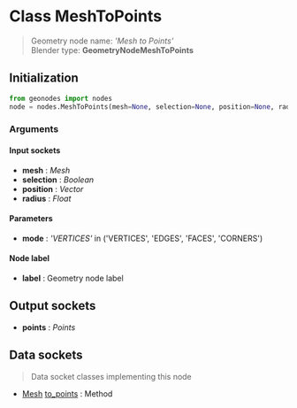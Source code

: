 
# Class MeshToPoints

> Geometry node name: _'Mesh to Points'_<br>Blender type:  **GeometryNodeMeshToPoints**

## Initialization


```python
from geonodes import nodes
node = nodes.MeshToPoints(mesh=None, selection=None, position=None, radius=None, mode='VERTICES', label=None)
```


### Arguments


#### Input sockets



- **mesh** : _Mesh_
- **selection** : _Boolean_
- **position** : _Vector_
- **radius** : _Float_



#### Parameters



- **mode** : _'VERTICES'_ in ('VERTICES', 'EDGES', 'FACES', 'CORNERS')



#### Node label



- **label** : Geometry node label



## Output sockets



- **points** : _Points_



## Data sockets

> Data socket classes implementing this node


- [Mesh](./sockets/Mesh.md) [to_points](./sockets/Mesh.md#to_points) : Method


